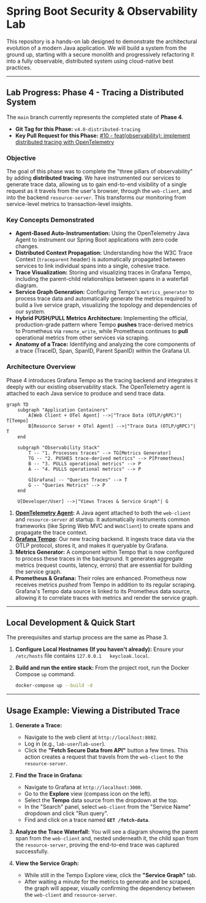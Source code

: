 # Spring Boot Security & Observability Lab

This repository is a hands-on lab designed to demonstrate the architectural evolution of a modern Java application. We will build a system from the ground up, starting with a secure monolith and progressively refactoring it into a fully observable, distributed system using cloud-native best practices.

---

## Lab Progress: Phase 4 - Tracing a Distributed System

The `main` branch currently represents the completed state of **Phase 4**.

*   **Git Tag for this Phase:** `v4.0-distributed-tracing`
*   **Key Pull Request for this Phase:** [#10 - feat(observability): implement distributed tracing with OpenTelemetry](https://github.com/apenlor/spring-boot-security-observability-lab/pull/10)

### Objective

The goal of this phase was to complete the "three pillars of observability" by adding **distributed tracing**. We have instrumented our services to generate trace data, allowing us to gain end-to-end visibility of a single request as it travels from the user's browser, through the `web-client`, and into the backend `resource-server`. This transforms our monitoring from service-level metrics to transaction-level insights.

### Key Concepts Demonstrated

*   **Agent-Based Auto-Instrumentation:** Using the OpenTelemetry Java Agent to instrument our Spring Boot applications with zero code changes.
*   **Distributed Context Propagation:** Understanding how the W3C Trace Context (`traceparent` header) is automatically propagated between services to link individual spans into a single, cohesive trace.
*   **Trace Visualization:** Storing and visualizing traces in Grafana Tempo, including the parent-child relationships between spans in a waterfall diagram.
*   **Service Graph Generation:** Configuring Tempo's `metrics_generator` to process trace data and automatically generate the metrics required to build a live service graph, visualizing the topology and dependencies of our system.
*   **Hybrid PUSH/PULL Metrics Architecture:** Implementing the official, production-grade pattern where Tempo **pushes** trace-derived metrics to Prometheus via `remote_write`, while Prometheus continues to **pull** operational metrics from other services via scraping.
*   **Anatomy of a Trace:** Identifying and analyzing the core components of a trace (TraceID, Span, SpanID, Parent SpanID) within the Grafana UI.

### Architecture Overview

Phase 4 introduces Grafana Tempo as the tracing backend and integrates it deeply with our existing observability stack. The OpenTelemetry agent is attached to each Java service to produce and send trace data.

```mermaid
graph TD
    subgraph "Application Containers"
        A[Web Client + OTel Agent] -->|"Trace Data (OTLP/gRPC)"| T[Tempo]
        B[Resource Server + OTel Agent] -->|"Trace Data (OTLP/gRPC)"| T
    end

    subgraph "Observability Stack"
        T -- "1. Processes traces" --> TG[Metrics Generator]
        TG -- "2. PUSHES trace-derived metrics" --> P[Prometheus]
        B -- "3. PULLS operational metrics" --> P
        A -- "4. PULLS operational metrics" --> P
        
        G[Grafana] -- "Queries Traces" --> T
        G -- "Queries Metrics" --> P
    end

    U[Developer/User] -->|"Views Traces & Service Graph"| G
```

1.  **[OpenTelemetry Agent](config/otel/opentelemetry-javaagent.jar):** A Java agent attached to both the `web-client` and `resource-server` at startup. It automatically instruments common frameworks (like Spring Web MVC and `WebClient`) to create spans and propagate the trace context.
2.  **[Grafana Tempo](config/tempo/tempo.yml):** Our new tracing backend. It ingests trace data via the OTLP protocol, stores it, and makes it queryable by Grafana.
3.  **Metrics Generator:** A component within Tempo that is now configured to process these traces in the background. It generates aggregate metrics (request counts, latency, errors) that are essential for building the service graph.
4.  **Prometheus & Grafana:** Their roles are enhanced. Prometheus now receives metrics *pushed* from Tempo in addition to its regular scraping. Grafana's Tempo data source is linked to its Prometheus data source, allowing it to correlate traces with metrics and render the service graph.

---

## Local Development & Quick Start

The prerequisites and startup process are the same as Phase 3.

1.  **Configure Local Hostnames (If you haven't already):**
    Ensure your `/etc/hosts` file contains `127.0.0.1   keycloak.local`.

2.  **Build and run the entire stack:**
    From the project root, run the Docker Compose `up` command.
    ```bash
    docker-compose up --build -d
    ```

---

## Usage Example: Viewing a Distributed Trace

1.  **Generate a Trace:**
    *   Navigate to the web client at `http://localhost:8082`.
    *   Log in (e.g., `lab-user`/`lab-user`).
    *   Click the **"Fetch Secure Data from API"** button a few times. This action creates a request that travels from the `web-client` to the `resource-server`.

2.  **Find the Trace in Grafana:**
    *   Navigate to Grafana at `http://localhost:3000`.
    *   Go to the **Explore** view (compass icon on the left).
    *   Select the **Tempo** data source from the dropdown at the top.
    *   In the "Search" panel, select `web-client` from the "Service Name" dropdown and click "Run query".
    *   Find and click on a trace named **`GET /fetch-data`**.

3.  **Analyze the Trace Waterfall:**
    You will see a diagram showing the parent span from the `web-client` and, nested underneath it, the child span from the `resource-server`, proving the end-to-end trace was captured successfully.

4.  **View the Service Graph:**
    *   While still in the Tempo Explore view, click the **"Service Graph"** tab.
    *   After waiting a minute for the metrics to generate and be scraped, the graph will appear, visually confirming the dependency between the `web-client` and `resource-server`.